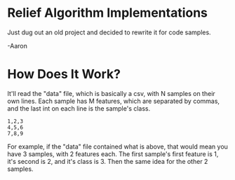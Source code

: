 Relief Algorithm Implementations
================================

Just dug out an old project and decided to rewrite it for code samples.

-Aaron


How Does It Work?
=================

It'll read the "data" file, which is basically a csv, with N samples on their own lines. Each sample has M features, which are separated by commas, and the last int on each line is the sample's class.

```
1,2,3
4,5,6
7,8,9
```

For example, if the "data" file contained what is above, that would mean you have 3 samples, with 2 features each. The first sample's first feature is 1, it's second is 2, and it's class is 3. Then the same idea for the other 2 samples.